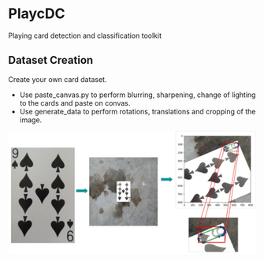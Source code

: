 # PlaycDC
Playing card detection and classification toolkit

## Dataset Creation
Create your own card dataset.
- Use paste_canvas.py to perform blurring, sharpening, change of lighting to
  the cards and paste on convas.
- Use generate_data to perform rotations, translations and cropping of the
  image.

![picture](poster/figures/7-p.jpg)
